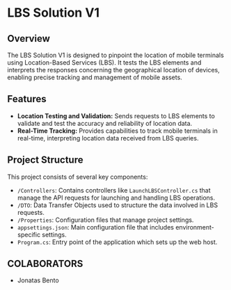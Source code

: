 # LBS Solution V1

## Overview
The LBS Solution V1 is designed to pinpoint the location of mobile terminals using Location-Based Services (LBS). It tests the LBS elements and interprets the responses concerning the geographical location of devices, enabling precise tracking and management of mobile assets.

## Features
- **Location Testing and Validation:** Sends requests to LBS elements to validate and test the accuracy and reliability of location data.
- **Real-Time Tracking:** Provides capabilities to track mobile terminals in real-time, interpreting location data received from LBS queries.

## Project Structure
This project consists of several key components:
- `/Controllers`: Contains controllers like `LaunchLBSController.cs` that manage the API requests for launching and handling LBS operations.
- `/DTO`: Data Transfer Objects used to structure the data involved in LBS requests.
- `/Properties`: Configuration files that manage project settings.
- `appsettings.json`: Main configuration file that includes environment-specific settings.
- `Program.cs`: Entry point of the application which sets up the web host.

## COLABORATORS
- Jonatas Bento
